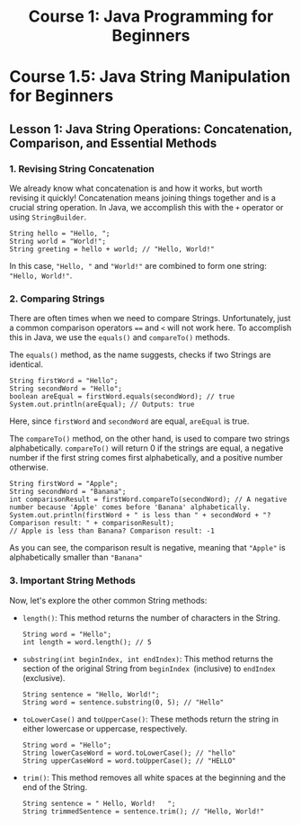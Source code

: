 <h1 align='center'> Course 1: Java Programming for Beginners </h1> 

# Course 1.5: Java String Manipulation for Beginners
## Lesson 1: Java String Operations: Concatenation, Comparison, and Essential Methods
### 1. Revising String Concatenation
We already know what concatenation is and how it works, but worth revising it quickly! Concatenation means joining things together and is a crucial string operation. In Java, we accomplish this with the `+` operator or using `StringBuilder`.
    
    String hello = "Hello, ";
    String world = "World!";
    String greeting = hello + world; // "Hello, World!"

In this case, `"Hello, "` and `"World!"` are combined to form one string: `"Hello, World!"`.

### 2. Comparing Strings
There are often times when we need to compare Strings. Unfortunately, just a common comparison operators `==` and `<` will not work here. To accomplish this in Java, we use the `equals()` and `compareTo()` methods.

The `equals()` method, as the name suggests, checks if two Strings are identical.

    String firstWord = "Hello";
    String secondWord = "Hello";
    boolean areEqual = firstWord.equals(secondWord); // true
    System.out.println(areEqual); // Outputs: true
Here, since `firstWord` and `secondWord` are equal, `areEqual` is true.

The `compareTo()` method, on the other hand, is used to compare two strings alphabetically. `compareTo()` will return 0 if the strings are equal, a negative number if the first string comes first alphabetically, and a positive number otherwise.

    String firstWord = "Apple";
    String secondWord = "Banana";
    int comparisonResult = firstWord.compareTo(secondWord); // A negative number because 'Apple' comes before 'Banana' alphabetically.
    System.out.println(firstWord + " is less than " + secondWord + "? Comparison result: " + comparisonResult);
    // Apple is less than Banana? Comparison result: -1
As you can see, the comparison result is negative, meaning that `"Apple"` is alphabetically smaller than `"Banana"`

### 3. Important String Methods
Now, let's explore the other common String methods:

* `length()`: This method returns the number of characters in the String.

      String word = "Hello";
      int length = word.length(); // 5
* `substring(int beginIndex, int endIndex)`: This method returns the section of the original String from `beginIndex `(inclusive) to `endIndex` (exclusive).

      String sentence = "Hello, World!";
      String word = sentence.substring(0, 5); // "Hello"
* `toLowerCase()` and `toUpperCase()`: These methods return the string in either lowercase or uppercase, respectively.

      String word = "Hello";
      String lowerCaseWord = word.toLowerCase(); // "hello"
      String upperCaseWord = word.toUpperCase(); // "HELLO"
* `trim()`: This method removes all white spaces at the beginning and the end of the String.

      String sentence = " Hello, World!   ";
      String trimmedSentence = sentence.trim(); // "Hello, World!"

